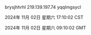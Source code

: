 brysjhhrhl 219.139.197.74 yqqlmgsycl

2024年 11月 02日 星期六 17:10:02 CST

2024年 11月 02日 星期六 09:10:02 GMT
